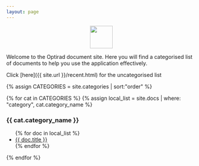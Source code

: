 ```yaml
---
layout: page
---
```


<img src="{{ site.url }}/assets/images/hr-logo.png" style="height:60px;display: block; margin-left: auto; margin-right: auto; " >

Welcome to the Optirad document site. Here you will find a categorised list of documents to help
you use the application effectively.

Click [here]({{ site.url }}/recent.html) for the uncategorised list

{% assign CATEGORIES = site.categories | sort:"order" %}
<div>
{% for cat in CATEGORIES %}
  {% assign local_list = site.docs | where: "category", cat.category_name %}
  <h3>{{ cat.category_name }}</h3>
  <ul>
  {% for doc in local_list %}
    <li><a href="{{ site.url }}{{ doc.url }}">{{ doc.title }}</a></li>
  {% endfor %}
  </ul>
{% endfor %}
</div>
